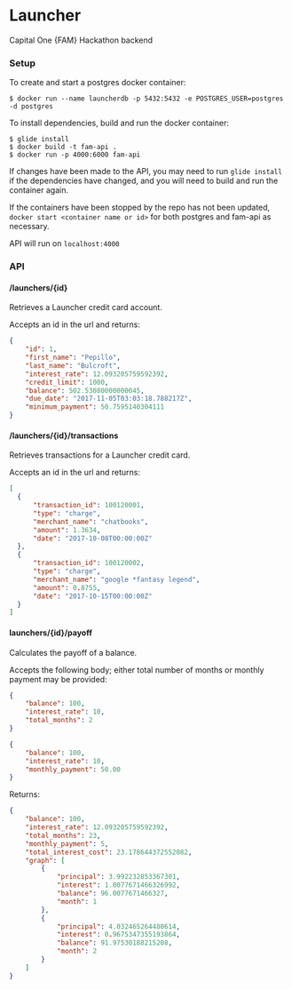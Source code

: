 # Launcher
Capital One {FAM} Hackathon backend

### Setup

To create and start a postgres docker container:
```
$ docker run --name launcherdb -p 5432:5432 -e POSTGRES_USER=postgres -d postgres
```

To install dependencies, build and run the docker container:
```
$ glide install
$ docker build -t fam-api .
$ docker run -p 4000:6000 fam-api
```

If changes have been made to the API, you may need to run `glide install` if the dependencies have changed, and you will need to build and run the container again.

If the containers have been stopped by the repo has not been updated, `docker start <container name or id>` for both postgres and fam-api as necessary.

API will run on `localhost:4000`

### API

#### /launchers/{id}
Retrieves a Launcher credit card account.

Accepts an id in the url and returns:
```json
{
    "id": 1,
    "first_name": "Pepillo",
    "last_name": "Bulcroft",
    "interest_rate": 12.093205759592392,
    "credit_limit": 1000,
    "balance": 502.53080000000045,
    "due_date": "2017-11-05T03:03:18.788217Z",
    "minimum_payment": 50.7595140304111
}
```

#### /launchers/{id}/transactions
Retrieves transactions for a Launcher credit card.

Accepts an id in the url and returns:
```json
[
  {
      "transaction_id": 100120001,
      "type": "charge",
      "merchant_name": "chatbooks",
      "amount": 1.3634,
      "date": "2017-10-08T00:00:00Z"
  },
  {
      "transaction_id": 100120002,
      "type": "charge",
      "merchant_name": "google *fantasy legend",
      "amount": 0.8755,
      "date": "2017-10-15T00:00:00Z"
  }
]
```

#### launchers/{id}/payoff
Calculates the payoff of a balance.

Accepts the following body; either total number of months or monthly payment may be provided:
```json
{
	"balance": 100,
	"interest_rate": 10,
	"total_months": 2
}

{
	"balance": 100,
	"interest_rate": 10,
	"monthly_payment": 50.00
}
```

Returns:
```json
{
    "balance": 100,
    "interest_rate": 12.093205759592392,
    "total_months": 23,
    "monthly_payment": 5,
    "total_interest_cost": 23.178644372552082,
    "graph": [
        {
            "principal": 3.992232853367301,
            "interest": 1.0077671466326992,
            "balance": 96.0077671466327,
            "month": 1
        },
        {
            "principal": 4.032465264480614,
            "interest": 0.9675347355193864,
            "balance": 91.97530188215208,
            "month": 2
        }
    ]
}
```
